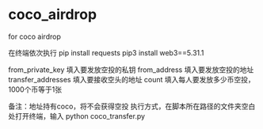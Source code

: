 # coco_airdrop
for coco airdrop

在终端依次执行
    pip install requests
    pip3 install web3==5.31.1

    
from_private_key 填入要发放空投的私钥
from_address 填入要发放空投的地址
transfer_addresses 填入要接收空头的地址
count 填入每人要发放多少币空投，1000个币等于1张


备注：地址持有coco，将不会获得空投
执行方式，在脚本所在路径的文件夹空白处打开终端，输入
python coco_transfer.py
